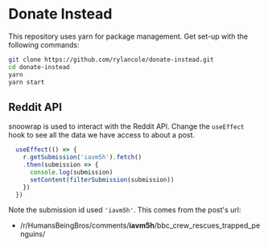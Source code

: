 # Donate Instead

This repository uses yarn for package management. Get set-up with the following commands:

```sh
git clone https://github.com/rylancole/donate-instead.git
cd donate-instead
yarn
yarn start
```

## Reddit API
snoowrap is used to interact with the Reddit API. Change the `useEffect` hook to see all the data we have access to about a post.

```js
  useEffect(() => {
    r.getSubmission('iavm5h').fetch()
    .then(submission => {
      console.log(submission)
      setContent(filterSubmission(submission))
    })
  })
```

Note the submission id used `'iavm5h'`. This comes from the post's url:
* /r/HumansBeingBros/comments/**iavm5h**/bbc_crew_rescues_trapped_penguins/
